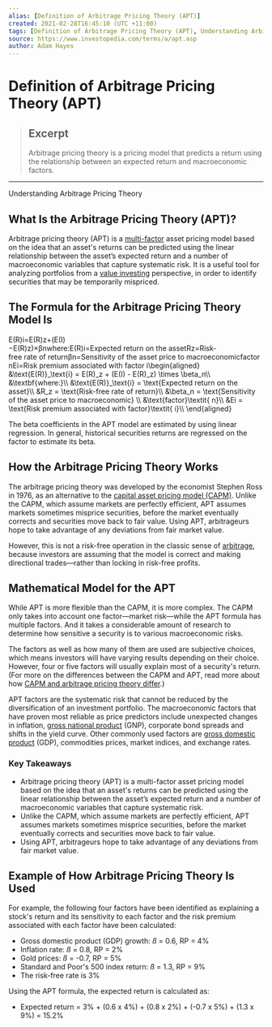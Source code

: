 ```yaml
---
alias: [Definition of Arbitrage Pricing Theory (APT)]
created: 2021-02-28T16:45:10 (UTC +11:00)
tags: [Definition of Arbitrage Pricing Theory (APT), Understanding Arbitrage Pricing Theory]
source: https://www.investopedia.com/terms/a/apt.asp
author: Adam Hayes
---
```


# Definition of Arbitrage Pricing Theory (APT)

> ## Excerpt
> Arbitrage pricing theory is a pricing model that predicts a return using the relationship between an expected return and macroeconomic factors.

---

Understanding Arbitrage Pricing Theory
## What Is the Arbitrage Pricing Theory (APT)?

Arbitrage pricing theory (APT) is a [multi-factor](https://www.investopedia.com/terms/m/multifactor-model.asp) asset pricing model based on the idea that an asset's returns can be predicted using the linear relationship between the asset’s expected return and a number of macroeconomic variables that capture systematic risk. It is a useful tool for analyzing portfolios from a [value investing](https://www.investopedia.com/terms/v/valueinvesting.asp) perspective, in order to identify securities that may be temporarily mispriced.

## The Formula for the Arbitrage Pricing Theory Model Is

E(R)i\=E(R)z+(E(I)−E(R)z)×βnwhere:E(R)i\=Expected return on the assetRz\=Risk-free rate of returnβn\=Sensitivity of the asset price to macroeconomicfactor nEi\=Risk premium associated with factor i\\begin{aligned} &\\text{E(R)}\_\\text{i} = E(R)\_z + (E(I) - E(R)\_z) \\times \\beta\_n\\\\ &\\textbf{where:}\\\\ &\\text{E(R)}\_\\text{i} = \\text{Expected return on the asset}\\\\ &R\_z = \\text{Risk-free rate of return}\\\\ &\\beta\_n = \\text{Sensitivity of the asset price to macroeconomic} \\\\ &\\text{factor}\\textit{ n}\\\\ &Ei = \\text{Risk premium associated with factor}\\textit{ i}\\\\ \\end{aligned}

The beta coefficients in the APT model are estimated by using linear regression. In general, historical securities returns are regressed on the factor to estimate its beta.

## How the Arbitrage Pricing Theory Works

The arbitrage pricing theory was developed by the economist Stephen Ross in 1976, as an alternative to the [capital asset pricing model (CAPM)](https://www.investopedia.com/terms/c/capm.asp). Unlike the CAPM, which assume markets are perfectly efficient, APT assumes markets sometimes misprice securities, before the market eventually corrects and securities move back to fair value. Using APT, arbitrageurs hope to take advantage of any deviations from fair market value.

However, this is not a risk-free operation in the classic sense of [arbitrage](https://www.investopedia.com/terms/a/arbitrage.asp), because investors are assuming that the model is correct and making directional trades—rather than locking in risk-free profits.

## Mathematical Model for the APT

While APT is more flexible than the CAPM, it is more complex. The CAPM only takes into account one factor—market risk—while the APT formula has multiple factors. And it takes a considerable amount of research to determine how sensitive a security is to various macroeconomic risks.

The factors as well as how many of them are used are subjective choices, which means investors will have varying results depending on their choice. However, four or five factors will usually explain most of a security's return. (For more on the differences between the CAPM and APT, read more about how [CAPM and arbitrage pricing theory differ](https://www.investopedia.com/articles/markets/080916/capm-vs-arbitrage-pricing-theory-how-they-differ.asp).)

APT factors are the systematic risk that cannot be reduced by the diversification of an investment portfolio. The macroeconomic factors that have proven most reliable as price predictors include unexpected changes in inflation, [gross national product](https://www.investopedia.com/terms/g/gnp.asp) (GNP), corporate bond spreads and shifts in the yield curve. Other commonly used factors are [gross domestic product](https://www.investopedia.com/terms/g/gdp.asp) (GDP), commodities prices, market indices, and exchange rates.

### Key Takeaways

-   Arbitrage pricing theory (APT) is a multi-factor asset pricing model based on the idea that an asset's returns can be predicted using the linear relationship between the asset’s expected return and a number of macroeconomic variables that capture systematic risk.
-   Unlike the CAPM, which assume markets are perfectly efficient, APT assumes markets sometimes misprice securities, before the market eventually corrects and securities move back to fair value.
-   Using APT, arbitrageurs hope to take advantage of any deviations from fair market value.

## Example of How Arbitrage Pricing Theory Is Used

For example, the following four factors have been identified as explaining a stock's return and its sensitivity to each factor and the risk premium associated with each factor have been calculated:

-   Gross domestic product (GDP) growth: _ß_ = 0.6, RP = 4%
-   Inflation rate: _ß_ = 0.8, RP = 2%
-   Gold prices: _ß_ = -0.7, RP = 5%
-   Standard and Poor's 500 index return: _ß_ = 1.3, RP = 9%
-   The risk-free rate is 3%

Using the APT formula, the expected return is calculated as:

-   Expected return = 3% + (0.6 x 4%) + (0.8 x 2%) + (-0.7 x 5%) + (1.3 x 9%) = 15.2%
